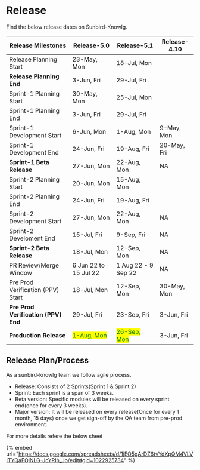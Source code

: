 # Release

Find the below release dates on Sunbird-Knowlg.&#x20;

| Release Milestones                  | Release-5.0                                  | Release-5.1                                   | Release-4.10 |
| ----------------------------------- | -------------------------------------------- | --------------------------------------------- | ------------ |
| Release Planning Start              | 23-May, Mon                                  | 18-Jul, Mon                                   |              |
| **Release Planning End**            | 3-Jun, Fri                                   | 29-Jul, Fri                                   |              |
| Sprint-1 Planning Start             | 30-May, Mon                                  | 25-Jul, Mon                                   |              |
| Sprint-1 Planning End               | 3-Jun, Fri                                   | 29-Jul, Fri                                   |              |
| Sprint-1 Development Start          | 6-Jun, Mon                                   | 1-Aug, Mon                                    | 9-May, Mon   |
| Sprint-1 Development End            | 24-Jun, Fri                                  | 19-Aug, Fri                                   | 20-May, Fri  |
| **Sprint-1 Beta Release**           | 27-Jun, Mon                                  | 22-Aug, Mon                                   | NA           |
| Sprint-2 Planning Start             | 20-Jun, Mon                                  | 15-Aug, Mon                                   |              |
| Sprint-2 Planning End               | 24-Jun, Fri                                  | 19-Aug, Fri                                   |              |
| Sprint-2 Development Start          | 27-Jun, Mon                                  | 22-Aug, Mon                                   | NA           |
| Sprint-2 Develoment End             | 15-Jul, Fri                                  | 9-Sep, Fri                                    | NA           |
| **Sprint-2 Beta Release**           | 18-Jul, Mon                                  | 12-Sep, Mon                                   | NA           |
| PR Review/Merge Window              | 6 Jun 22 to 15 Jul 22                        | 1 Aug 22 - 9 Sep 22                           | NA           |
| Pre Prod Verification (PPV) Start   | 18-Jul, Mon                                  | 12-Sep, Mon                                   | 30-May, Mon  |
| **Pre Prod Verification (PPV) End** | 29-Jul, Fri                                  | 23-Sep, Fri                                   | 3-Jun, Fri   |
| **Production Release**              | <mark style="color:green;">1-Aug, Mon</mark> | <mark style="color:green;">26-Sep, Mon</mark> | 3-Jun, Fri   |

## Release Plan/Process

As a sunbird-knowlg team we follow agile process.&#x20;

* Release: Consists of 2 Sprints(Sprint 1 & Sprint 2)
* Sprint: Each sprint is a span of 3 weeks.
* Beta version: Specific modules will be released on every sprint end(once for every 3 weeks).
* Major version: It will be released on every release(Once for every 1 month, 15 days) once we get sign-off by the QA team from pre-prod environment.

For more details refere the below sheet

{% embed url="https://docs.google.com/spreadsheets/d/1jEO5gArDZ6tvYdXpQM4VLVITYQaFOjNLG-JcYRIh_Jo/edit#gid=1022925734" %}

